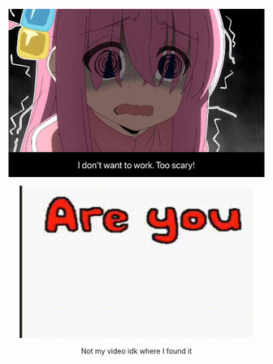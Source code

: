
![ROCKKKK](rock.jpeg)


<p align="center">
  <img width="460" height="300" src="/teto_kasane.gif">
</p>

<center>Not my video idk where I found it</center>

